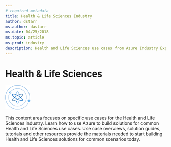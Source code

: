 ```yaml
---
# required metadata
title: Health & Life Sciences Industry
author: dstarr
ms.author: dastarr
ms.date: 04/25/2018
ms.topic: article
ms.prod: industry
description: Health and Life Sciences use cases from Azure Industry Experiences
---
```

# Health & Life Sciences

![Health & Life Sciences](./assets/index-assets/healthcare.png)

This content area focuses on specific use cases for the Health and Life Sciences industry. Learn how to use Azure to build solutions for common Health and Life Sciences use cases. Use case overviews, solution guides, tutorials and other resources provide the materials needed to start building Health and Life Sciences solutions for common scenarios today.